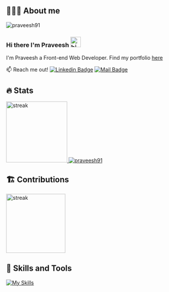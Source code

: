 ## 👨🏻‍💻 About me

<p align="left"> <img src="https://komarev.com/ghpvc/?username=praveesh91&label=Profile%20views&color=0e75b6&style=flat" alt="praveesh91" /> </p>

### Hi there I'm Praveesh <img src="https://user-images.githubusercontent.com/1303154/88677602-1635ba80-d120-11ea-84d8-d263ba5fc3c0.gif" width="28px" alt="hi">

I'm Praveesh a Front-end Web Developer.
Find my portfolio [here](https://www.praveeshpavithran.online)

:mailbox: Reach me out!
[![Linkedin Badge](https://img.shields.io/badge/-Praveesh-0e76a8?style=flat&labelColor=0e76a8&logo=linkedin&logoColor=white)](https://www.linkedin.com/in/praveeshpavithran/) [![Mail Badge](https://img.shields.io/badge/-praveesh91-c0392b?style=flat&labelColor=c0392b&logo=gmail&logoColor=white)](mailto:praveesh91@gmail.com)


## 🔥 Stats
  
  <a href="https://github.com/praveesh91/github-readme-stats">
  <img alt="streak" title="streak" src="https://github-readme-stats.vercel.app/api?username=praveesh91&show_icons=true&theme=tokyonight" height="165"/>
 <img align="streak" src="https://github-readme-stats.vercel.app/api/top-langs?username=praveesh91&show_icons=true&locale=en&layout=compact&&theme=tokyonight"" alt="praveesh91" />
  </a>
  

## 🏗️ Contributions   

  <a href="https://git.io/streak-stats">
  <img alt="streak" title="streak" src="https://github-readme-streak-stats.herokuapp.com/?user=praveesh91&theme=radical&hide_border=true&count_private=true" height="160"/>
  </a>



## 🔧 Skills and Tools

[![My Skills](https://skills.thijs.gg/icons?i=js,html,css,angular,nodejs,react,ts,mongodb)](https://skills.thijs.gg)
                                                                                                                        
                                                                                                                        
                                                                                                                        
